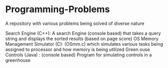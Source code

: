 # Programming-Problems
A repository with various problems being solved of diverse nature

Search Engine (C++): A search Engine (console based) that takes a query string and displays the sorted results (based on page score)
OS Memory Management Simulator (C): (OSmm.c) which simulates various tasks being assigned to processor and how memory is being utilized
Green ouse Controls (Java) : (console based) Program for simulating controls in a greenhouse
